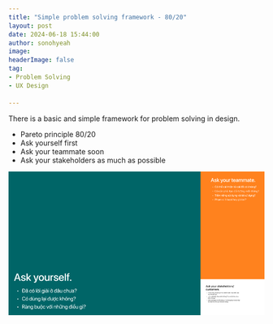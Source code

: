 ```yaml
---
title: "Simple problem solving framework - 80/20"
layout: post
date: 2024-06-18 15:44:00
author: sonohyeah
image: 
headerImage: false
tag:
- Problem Solving
- UX Design

---
```


There is a basic and simple framework for problem solving in design.
- Pareto principle 80/20
- Ask yourself first 
- Ask your teammate soon 
- Ask your stakeholders as much as possible

![Problem solving framework - 80/20](/assets/img/micro/2024-06-18/problem-solving-framework.png)